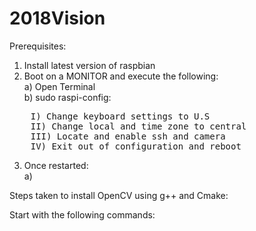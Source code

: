 # 2018Vision

Prerequisites:
1) Install latest version of raspbian
2) Boot on a MONITOR and execute the following:<br />
	a) Open Terminal<br />
	b) sudo raspi-config:<br />
<pre>    I) Change keyboard settings to U.S
    II) Change local and time zone to central
    III) Locate and enable ssh and camera
    IV) Exit out of configuration and reboot</pre> 
3) Once restarted:<br /> 
  a) 

Steps taken to install OpenCV using g++ and Cmake:

Start with the following commands:

